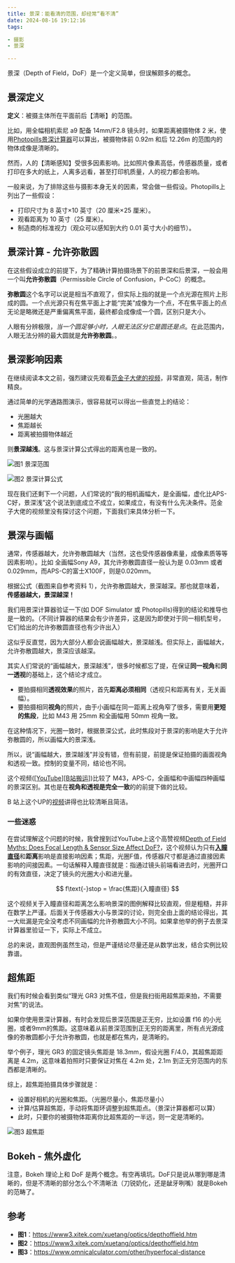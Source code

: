 ```yaml
---
title: 景深：能看清的范围，却经常“看不清”
date: 2024-08-16 19:12:16
tags:

- 摄影
- 景深

---
```


景深（Depth of Field，DoF）是一个定义简单，但误解颇多的概念。

## 景深定义

**定义**：被摄主体所在平面前后【清晰】的范围。

比如，用全幅相机索尼 a9 配备 14mm/F2.8 镜头时，如果距离被摄物体 2 米，使用[Photopills景深计算器][photopills景深计算器]可以算出，被摄物体前 0.92m 和后 12.26m 的范围内的物体成像是清晰的。

然而，人的【清晰感知】受很多因素影响。比如照片像素高低，传感器质量，或者打印在多大的纸上，人离多远看，甚至打印机质量，人的视力都会影响。

一般来说，为了排除这些与摄影本身无关的因素，常会做一些假设。Photopills上列出了一些假设：

- 打印尺寸为 8 英寸×10 英寸（20 厘米×25 厘米）。
- 观看距离为 10 英寸（25 厘米）。
- 制造商的标准视力（观众可以感知到大约 0.01 英寸大小的细节）。

<!-- more -->

## 景深计算 - 允许弥散圆

在这些假设成立的前提下，为了精确计算拍摄场景下的前景深和后景深，一般会用一个叫**允许弥散圆**（Permissible Circle of Confusion，P-CoC）的概念。

**弥散圆**这个名字可以说是相当不直观了，但实际上指的就是一个点光源在照片上形成的圆。一个点光源只有在焦平面上才能“完美”成像为一个点，不在焦平面上的点无论是略微还是严重偏离焦平面，最终都会成像成一个圆，区别只是大小。

人眼有分辨极限，*当一个圆足够小时，人眼无法区分它是圆还是点*。在此范围内，人眼无法分辨的最大圆就是**允许弥散圆**。。

## 景深影响因素

在继续阅读本文之前，强烈建议先观看[范金子大佬的视频][fanjinzi]，非常直观，简洁，制作精良。

通过简单的光学通路图演示，很容易就可以得出一些直觉上的结论：

- 光圈越大
- 焦距越长
- 距离被拍摄物体越近

则**景深越浅**。这与景深计算公式得出的距离也是一致的。

![图1 景深范围](/images/dof_fig.jpg)

![图2 景深计算公式](/images/dof_formula.jpg)

现在我们还剩下一个问题，人们常说的“我的相机画幅大，是全画幅，虚化比APS-C好，景深浅”这个说法到底成立不成立，如果成立，有没有什么先决条件。范金子大佬的视频里没有探讨这个问题，下面我们来具体分析一下。

## 景深与画幅

通常，传感器越大，允许弥散圆越大（当然，这也受传感器像素量，成像素质等等因素影响）。比如 全画幅Sony A9，其允许弥散圆直径一般认为是 0.03mm 或者 0.029mm，而APS-C的富士X100F，则是0.020mm。

根据公式（截图来自参考资料 1），允许弥散圆越大，景深越深。那也就意味着，**传感器越大，景深越深！**

我们用景深计算器验证一下(如 DOF Simulator 或 Photopills)得到的结论和推导也是一致的。（不同计算器的结果会有少许差异，这是因为即使对于同一相机型号，它们给出的允许弥散圆直径也有少许出入）

这似乎反直觉，因为大部分人都会说画幅越大，景深越浅。但实际上，画幅越大，允许弥散圆越大，景深应该越深。

其实人们常说的“画幅越大，景深越浅”，很多时候都忘了提，在保证**同一视角**和**同一透视**的基础上，这个结论才成立。

- 要拍摄相同**透视效果**的照片，首先**距离必须相同**（透视只和距离有关，无关画幅）。
- 要拍摄相同**视角**的照片，由于小画幅在同一距离上视角窄了很多，需要用**更短的焦段**，比如 M43 用 25mm 和全画幅用 50mm 视角一致。

在这种情况下，光圈一致时，根据景深公式，此时焦段对于景深的影响是大于允许弥散圆的，所以画幅大的景深浅。

所以，说“画幅越大，景深越浅”并没有错，但有前提，前提是保证拍摄的画面视角和透视一致。控制的变量不同，结论也不同。

这个视频([[YouTube][sensor-size-ytb]][[B站搬运][sensor-size-bil]])比较了 M43，APS-C，全画幅和中画幅四种画幅的景深区别。其也是在**视角和透视是完全一致**的的前提下做的比较。

B 站上这个UP的[视频][sensor-size-bil-ori]讲得也比较清晰且简洁。

### 一些迷惑

在尝试理解这个问题的时候，我曾搜到过YouTube上这个高赞视频[Depth of Field Myths: Does Focal Length & Sensor Size Affect DoF?][focal-length-sensor-size]，这个视频认为只有[**入瞳直径**][entrance-pupil]和**距离**影响是直接影响因素；焦距，光圈F值，传感器尺寸都是通过直接因素影响的间接因素。一句话解释入瞳直径就是：指通过镜头前端看进去时，光圈开口的有效直径，决定了镜头的光圈大小和进光量。

$$
f\text{-}stop = \frac{焦距}{入瞳直径}
$$

这个视频关于入瞳直径和距离怎么影响景深的图例解释比较直观，但是粗糙，并非在数学上严谨。后面关于传感器大小与景深的讨论，则完全由上面的结论得出，其一大纰漏是完全没考虑不同画幅的允许弥散圆大小不同。如果拿他举的例子去景深计算器里验证一下，实际上不成立。

总的来说，直观图例虽然生动，但是严谨结论尽量还是从数学出发，结合实例比较靠谱。

## 超焦距

我们有时候会看到类似“理光 GR3 对焦不佳，但是我扫街用超焦距来拍，不需要对焦”的说法。

如果你使用景深计算器，有时会发现后景深范围是正无穷，比如设置 f16 的小光圈，或者9mm的焦距。这意味着从前景深范围到正无穷的距离里，所有点光源成像的弥散圆都小于允许弥散圆，也就是都在焦内，是清晰的。

举个例子，理光 GR3 的固定镜头焦距是 18.3mm，假设光圈 F/4.0，其超焦距距离是 4.2m，这意味着拍照时只要保证对焦在 4.2m 处，2.1m 到正无穷范围内的东西都是清晰的。

综上，超焦距拍摄具体步骤就是：

- 设置好相机的光圈和焦距。（光圈尽量小，焦距尽量小）
- 计算/估算超焦距，手动将焦距环调整到超焦距点。（景深计算器都可以算）
- 此时，只要你的被摄物体距离你比超焦距的一半远，则一定是清晰的。

![图3 超焦距](/images/dof_hyperfocal.jpg)

## Bokeh - 焦外虚化

注意，Bokeh 理论上和 DoF 是两个概念。有空再填坑。DoF只是说从哪到哪是清晰的，但是不清晰的部分怎么个不清晰法（刀锐奶化，还是龇牙咧嘴）就是Bokeh的范畴了。

## 参考

- **图1**：<https://www3.xitek.com/xuetang/optics/depthoffield.htm>
- **图2**：<https://www3.xitek.com/xuetang/optics/depthoffield.htm>
- **图3**：<https://www.omnicalculator.com/other/hyperfocal-distance>

[fanjinzi]: https://www.bilibili.com/festival/jzj2023?bvid=BV1t24y1k7Ye
[focal-length-sensor-size]: https://www.youtube.com/watch?v=1bzHn2cKwLI
[entrance-pupil]:https://en.wikipedia.org/wiki/Entrance_pupil
[photopills景深计算器]: https://www.photopills.com/calculators/dof
[sensor-size-ytb]: https://www.youtube.com/watch?v=DnbIi6kNw3A
[sensor-size-bil]: https://www.bilibili.com/video/BV1oM4m1o7N5
[sensor-size-bil-ori]: https://www.bilibili.com/video/BV1h94y1L7DR
